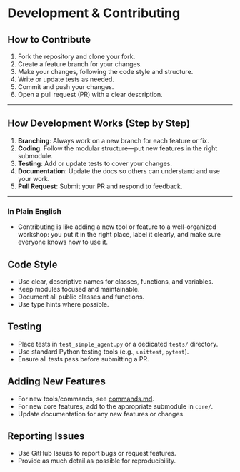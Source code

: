 # Development & Contributing

## How to Contribute
1. Fork the repository and clone your fork.
2. Create a feature branch for your changes.
3. Make your changes, following the code style and structure.
4. Write or update tests as needed.
5. Commit and push your changes.
6. Open a pull request (PR) with a clear description.

---

## How Development Works (Step by Step)
1. **Branching**: Always work on a new branch for each feature or fix.
2. **Coding**: Follow the modular structure—put new features in the right submodule.
3. **Testing**: Add or update tests to cover your changes.
4. **Documentation**: Update the docs so others can understand and use your work.
5. **Pull Request**: Submit your PR and respond to feedback.

---

### In Plain English
- Contributing is like adding a new tool or feature to a well-organized workshop: you put it in the right place, label it clearly, and make sure everyone knows how to use it.

## Code Style
- Use clear, descriptive names for classes, functions, and variables.
- Keep modules focused and maintainable.
- Document all public classes and functions.
- Use type hints where possible.

## Testing
- Place tests in `test_simple_agent.py` or a dedicated `tests/` directory.
- Use standard Python testing tools (e.g., `unittest`, `pytest`).
- Ensure all tests pass before submitting a PR.

## Adding New Features
- For new tools/commands, see [commands.md](commands.md).
- For new core features, add to the appropriate submodule in `core/`.
- Update documentation for any new features or changes.

## Reporting Issues
- Use GitHub Issues to report bugs or request features.
- Provide as much detail as possible for reproducibility. 
